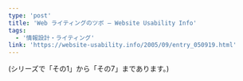 ```yaml
---
type: 'post'
title: 'Web ライティングのツボ — Website Usability Info'
tags:
  - '情報設計・ライティング'
link: 'https://website-usability.info/2005/09/entry_050919.html'
---
```

(シリーズで「その1」から「その7」まであります。)